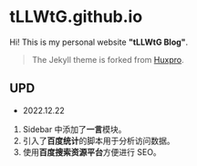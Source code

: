 # tLLWtG.github.io

Hi! This is my personal website  **"tLLWtG Blog"**.

> The Jekyll theme is forked from [Huxpro](https://github.com/Huxpro/huxpro.github.io).


## UPD

* 2022.12.22

1. Sidebar 中添加了**一言**模块。
2. 引入了**百度统计**的脚本用于分析访问数据。
3. 使用**百度搜索资源平台**方便进行 SEO。